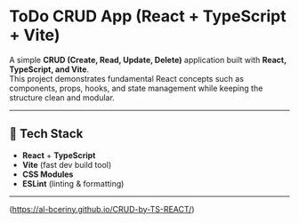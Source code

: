 # ToDo CRUD App (React + TypeScript + Vite)

A simple **CRUD (Create, Read, Update, Delete)** application built with **React, TypeScript, and Vite**.  
This project demonstrates fundamental React concepts such as components, props, hooks, and state management while keeping the structure clean and modular.

---

## 🚀 Tech Stack
- **React** + **TypeScript**
- **Vite** (fast dev build tool)
- **CSS Modules**
- **ESLint** (linting & formatting)

---
(https://al-bceriny.github.io/CRUD-by-TS-REACT/)
